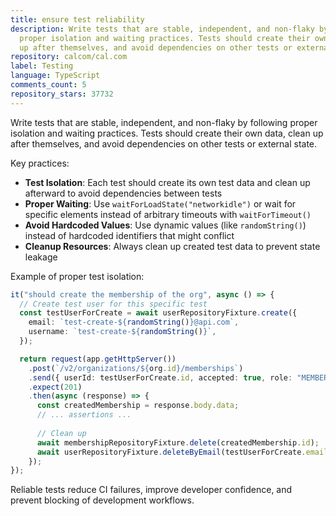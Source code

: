 ```yaml
---
title: ensure test reliability
description: Write tests that are stable, independent, and non-flaky by following
  proper isolation and waiting practices. Tests should create their own data, clean
  up after themselves, and avoid dependencies on other tests or external state.
repository: calcom/cal.com
label: Testing
language: TypeScript
comments_count: 5
repository_stars: 37732
---
```


Write tests that are stable, independent, and non-flaky by following proper isolation and waiting practices. Tests should create their own data, clean up after themselves, and avoid dependencies on other tests or external state.

Key practices:
- **Test Isolation**: Each test should create its own test data and clean up afterward to avoid dependencies between tests
- **Proper Waiting**: Use `waitForLoadState("networkidle")` or wait for specific elements instead of arbitrary timeouts with `waitForTimeout()`
- **Avoid Hardcoded Values**: Use dynamic values (like `randomString()`) instead of hardcoded identifiers that might conflict
- **Cleanup Resources**: Always clean up created test data to prevent state leakage

Example of proper test isolation:
```typescript
it("should create the membership of the org", async () => {
  // Create test user for this specific test
  const testUserForCreate = await userRepositoryFixture.create({
    email: `test-create-${randomString()}@api.com`,
    username: `test-create-${randomString()}`,
  });

  return request(app.getHttpServer())
    .post(`/v2/organizations/${org.id}/memberships`)
    .send({ userId: testUserForCreate.id, accepted: true, role: "MEMBER" })
    .expect(201)
    .then(async (response) => {
      const createdMembership = response.body.data;
      // ... assertions ...
      
      // Clean up
      await membershipRepositoryFixture.delete(createdMembership.id);
      await userRepositoryFixture.deleteByEmail(testUserForCreate.email);
    });
});
```

Reliable tests reduce CI failures, improve developer confidence, and prevent blocking of development workflows.